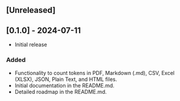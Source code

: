 ## [Unreleased]

## [0.1.0] - 2024-07-11

- Initial release

### Added
- Functionality to count tokens in PDF, Markdown (.md), CSV, Excel (XLSX), JSON, Plain Text, and HTML files.
- Initial documentation in the README.md.
- Detailed roadmap in the README.md.